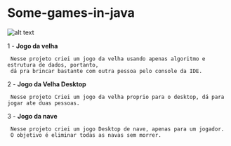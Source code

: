 # Some-games-in-java

   ![alt text](https://blog.dankicode.com/wp-content/uploads/2019/06/pixel-art.png)
   
   1 - **Jogo da velha**
     
     Nesse projeto criei um jogo da velha usando apenas algoritmo e estrutura de dados, portanto, 
     dá pra brincar bastante com outra pessoa pelo console da IDE.

  2 - **Jogo da Velha Desktop**
     
     Nesse projeto Criei um jogo da velha proprio para o desktop, dá para jogar ate duas pessoas. 

  3 - **Jogo da nave**
    
     Nesse projeto criei um jogo Desktop de nave, apenas para um jogador.
     O objetivo é eliminar todas as navas sem morrer.
